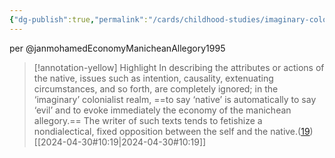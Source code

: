 ```yaml
---
{"dg-publish":true,"permalink":"/cards/childhood-studies/imaginary-colonialist-literature/","created":"2024-04-30T13:29:48.330+08:00","updated":"2024-07-31T16:21:01.556+08:00"}
---
```


per @janmohamedEconomyManicheanAllegory1995 

> [!annotation-yellow] Highlight
>In describing the attributes or actions of the native, issues such as intention, causality, extenuating circumstances, and so forth, are completely ignored; in the ‘imaginary’ colonialist realm, ==to say ‘native’ is automatically to say ‘evil’ and to evoke immediately the economy of the manichean allegory.== The writer of such texts tends to fetishize a nondialectical, fixed opposition between the self and the native.([19](zotero://open-pdf/library/items/AP4X9TIW?page=2&annotation=PQYWKWTWq))
> [[2024-04-30#10:19\|2024-04-30#10:19]]

